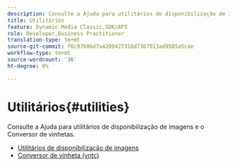 ```yaml
---
description: Consulte a Ajuda para utilitários de disponibilização de imagens e o Conversor de vinhetas.
title: Utilitários
feature: Dynamic Media Classic,SDK/API
role: Developer,Business Practitioner
translation-type: tm+mt
source-git-commit: f6c97606d7a4209427316d7367013ad9585a5cae
workflow-type: tm+mt
source-wordcount: '36'
ht-degree: 0%

---
```



# Utilitários{#utilities}

Consulte a Ajuda para utilitários de disponibilização de imagens e o Conversor de vinhetas.

* [Utilitários de disponibilização de imagens](/help/aem-is-ir-api/is-api/is-utils/utilities/c-utils-home.md)
* [Conversor de vinheta (vntc)](/help/aem-is-ir-api/utilities/c-ir-vignette-converter-vntc/c-ir-vignette-converter-vntc.md)
